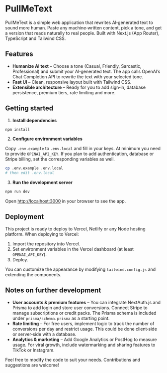 # PullMeText

PullMeText is a simple web application that rewrites AI‑generated text to sound more human. Paste any machine‑written content, pick a tone, and get a version that reads naturally to real people. Built with Next.js (App Router), TypeScript and Tailwind CSS.

## Features

* **Humanize AI text** – Choose a tone (Casual, Friendly, Sarcastic, Professional) and submit your AI‑generated text. The app calls OpenAI’s Chat Completion API to rewrite the text with your selected tone.
* **Fast UI** – Clean, responsive layout built with Tailwind CSS.
* **Extensible architecture** – Ready for you to add sign‑in, database persistence, premium tiers, rate limiting and more.

## Getting started

1. **Install dependencies**

```bash
npm install
```

2. **Configure environment variables**

Copy `.env.example` to `.env.local` and fill in your keys. At minimum you need to provide `OPENAI_API_KEY`. If you plan to add authentication, database or Stripe billing, set the corresponding variables as well.

```bash
cp .env.example .env.local
# then edit .env.local
```

3. **Run the development server**

```bash
npm run dev
```

Open [http://localhost:3000](http://localhost:3000) in your browser to see the app.

## Deployment

This project is ready to deploy to Vercel, Netlify or any Node hosting platform. When deploying to Vercel:

1. Import the repository into Vercel.
2. Set environment variables in the Vercel dashboard (at least `OPENAI_API_KEY`).
3. Deploy.

You can customize the appearance by modifying `tailwind.config.js` and extending the components.

## Notes on further development

* **User accounts & premium features** – You can integrate NextAuth.js and Prisma to add login and store user conversions. Connect Stripe to manage subscriptions or credit packs. The Prisma schema is included under `prisma/schema.prisma` as a starting point.
* **Rate limiting** – For free users, implement logic to track the number of conversions per day and restrict usage. This could be done client‑side or server‑side with a database.
* **Analytics & marketing** – Add Google Analytics or PostHog to measure usage. For viral growth, include watermarking and sharing features to TikTok or Instagram.

Feel free to modify the code to suit your needs. Contributions and suggestions are welcome!